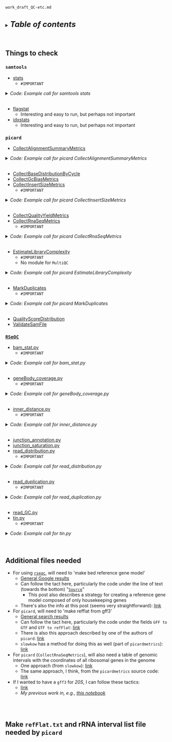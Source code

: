 
`work_draft_QC-etc.md`
<br />
<br />

<details>
<summary><b><font size="+2"><i>Table of contents</i></font></b></summary>
<!-- MarkdownTOC -->

1. [Things to check](#things-to-check)
	1. [`samtools`](#samtools)
	1. [`picard`](#picard)
	1. [`RSeQC`](#rseqc)
1. [Additional files needed](#additional-files-needed)
1. [Make `refFlat.txt` and rRNA interval list file needed by `picard`](#make-refflattxt-and-rrna-interval-list-file-needed-by-picard)

<!-- /MarkdownTOC -->
</details>
<br />
<br />

<a id="things-to-check"></a>
## Things to check
<a id="samtools"></a>
### `samtools`
- [stats](http://www.htslib.org/doc/samtools-stats.html)
	+ `#IMPORTANT`

<details>
<summary><i>Code: Example call for samtools stats</i></summary>

```bash
#!/bin/bash
#DONTRUN #CONTINUE

samtools stats \
	--threads "${threads}" \
	--ref-seq "${fasta}" \
	"${bam}"
```
</details>
<br />

- [flagstat](http://www.htslib.org/doc/samtools-flagstat.html)
	+ Interesting and easy to run, but perhaps not important
- [idxstats](http://www.htslib.org/doc/samtools-idxstats.html)
	+ Interesting and easy to run, but perhaps not important

<a id="picard"></a>
### `picard`
- [CollectAlignmentSummaryMetrics](https://gatk.broadinstitute.org/hc/en-us/articles/360040507751-CollectAlignmentSummaryMetrics-Picard-)

<details>
<summary><i>Code: Example call for picard CollectAlignmentSummaryMetrics</i></summary>

```bash
#!/bin/bash
#DONTRUN #CONTINUE

java -jar "${EBROOTPICARD}/picard.jar" \
	CollectAlignmentSummaryMetrics \
		-R="${ref_fasta}" \
	    -I="${bam}" \
	    -O="${bam%.bam}.align-summary.met.txt"
```
</details>
<br />

- [CollectBaseDistributionByCycle](https://gatk.broadinstitute.org/hc/en-us/articles/360042477312-CollectBaseDistributionByCycle-Picard-)
- [CollectGcBiasMetrics](https://gatk.broadinstitute.org/hc/en-us/articles/360036801531-CollectGcBiasMetrics-Picard-)
- [CollectInsertSizeMetrics](https://gatk.broadinstitute.org/hc/en-us/articles/360037055772-CollectInsertSizeMetrics-Picard-)
	+ `#IMPORTANT`

<details>
<summary><i>Code: Example call for picard CollectInsertSizeMetrics</i></summary>

```bash
#!/bin/bash
#DONTRUN #CONTINUE

java -jar "${EBROOTPICARD}/picard.jar" \
	CollectInsertSizeMetrics \
	    -I="${bam}" \
	    -O="${bam%.bam}.insert-size.met.txt" \
	    -H="${bam%.bam}.insert-size.hist.pdf"
```
</details>
<br />

- [CollectQualityYieldMetrics](https://gatk.broadinstitute.org/hc/en-us/articles/360040507031-CollectQualityYieldMetrics-Picard-)
- [CollectRnaSeqMetrics](https://gatk.broadinstitute.org/hc/en-us/articles/360037057492-CollectRnaSeqMetrics-Picard-)
	+ `#IMPORTANT`

<details>
<summary><i>Code: Example call for picard CollectRnaSeqMetrics</i></summary>

```bash
#!/bin/bash
#DONTRUN #CONTINUE

java -jar "${EBROOTPICARD}/picard.jar" \
	CollectRnaSeqMetrics \
		-I="${bam}" \
		-O="${bam%.bam}.RNA.met.txt" \
		--REF_FLAT="${ref_flat}" \
		--STRAND_SPECIFICITY="FIRST_READ_TRANSCRIPTION_STRAND" \
		--RIBOSOMAL_INTERVALS="${rRNA_intervals}"
```
</details>
<br />

- [EstimateLibraryComplexity](https://gatk.broadinstitute.org/hc/en-us/articles/360037051452-EstimateLibraryComplexity-Picard-)
	+ `#IMPORTANT`
	+ No module for `MultiQC`

<details>
<summary><i>Code: Example call for picard EstimateLibraryComplexity</i></summary>

```bash
#!/bin/bash
#DONTRUN #CONTINUE

java -jar picard.jar EstimateLibraryComplexity \
    -I="${bam}" \
    -O="${bam%.bam}.complex.met.txt"
```
</details>
<br />

- [MarkDuplicates](https://gatk.broadinstitute.org/hc/en-us/articles/360037052812-MarkDuplicates-Picard-)
	+ `#IMPORTANT`

<details>
<summary><i>Code: Example call for picard MarkDuplicates</i></summary>

```bash
#!/bin/bash
#DONTRUN #CONTINUE

java -jar "${EBROOTPICARD}/picard.jar" \
	MarkDuplicates \
	    -I="${bam}" \
	    -O="${bam%.bam}.mark-dup.bam" \
	    -M="${bam%.bam}.mark-dup.met.txt"
```
</details>
<br />

- [QualityScoreDistribution](https://gatk.broadinstitute.org/hc/en-us/articles/360037057312-QualityScoreDistribution-Picard-)
- [ValidateSamFile](https://gatk.broadinstitute.org/hc/en-us/articles/360036854731-ValidateSamFile-Picard-)

<a id="rseqc"></a>
### [`RSeQC`](https://rseqc.sourceforge.net/)
- [bam_stat.py](https://rseqc.sourceforge.net/#bam-stat-py)
	+ `#IMPORTANT`

<details>
<summary><i>Code: Example call for bam_stat.py</i></summary>

```bash
#!/bin/bash
#DONTRUN #CONTINUE

bam_stat.py \
	-i "${bam}" \
	-q 0 \
		> "${bam%.bam}.bam-stat.txt"
```
</details>
<br />

- [geneBody_coverage.py](https://rseqc.sourceforge.net/#genebody-coverage-py)
	+ `#IMPORTANT`

<details>
<summary><i>Code: Example call for geneBody_coverage.py</i></summary>

```bash
#!/bin/bash
#DONTRUN #CONTINUE

geneBody_coverage.py \
	-i "${bam}" \
	-r "${ref_gene_model}" \
	-o "${bam%.bam}.gene-body"
```
</details>
<br />

- [inner_distance.py](https://rseqc.sourceforge.net/#inner-distance-py)
	+ `#IMPORTANT`

<details>
<summary><i>Code: Example call for inner_distance.py</i></summary>

```bash
#!/bin/bash
#DONTRUN #CONTINUE

inner_distance.py \
	-i "${bam}" \
	-r "${ref_gene_model}" \
	-q 0 \
	-o "${bam%.bam}.inner-dist"
```
</details>
<br />

- [junction_annotation.py](https://rseqc.sourceforge.net/#junction-annotation-py)
- [junction_saturation.py](https://rseqc.sourceforge.net/#junction-saturation-py)
- [read_distribution.py](https://rseqc.sourceforge.net/#read-distribution-py)
	+ `#IMPORTANT`

<details>
<summary><i>Code: Example call for read_distribution.py</i></summary>

```bash
#!/bin/bash
#DONTRUN #CONTINUE

read_distribution.py \
	-i "${bam}" \
	-r "${ref_gene_model}" \
		> "${bam%.bam}.read-dist.txt"
```
</details>
<br />

- [read_duplication.py](https://rseqc.sourceforge.net/#read-duplication-py)
	+ `#IMPORTANT`

<details>
<summary><i>Code: Example call for read_duplication.py</i></summary>

```bash
#!/bin/bash
#DONTRUN #CONTINUE

read_duplication.py \
	-i "${bam}" \
	-q 0 \
	-o "${bam%.bam}"
```
</details>
<br />

- [read_GC.py](https://rseqc.sourceforge.net/#read-gc-py)
- [tin.py](https://rseqc.sourceforge.net/#tin-py)
	+ `#IMPORTANT`

<details>
<summary><i>Code: Example call for tin.py</i></summary>

```bash
#!/bin/bash
#DONTRUN #CONTINUE

tin.py \
	-i "${bam}" \
	-r "${ref_gene_model}" \
		> "${bam%.bam}.tin.txt"
```
</details>
<br />
<br />

<a id="additional-files-needed"></a>
## Additional files needed
- For using [`rseqc`](https://rseqc.sourceforge.net/), will need to 'make bed reference gene model'
	+ [General Google results](https://www.google.com/search?q=rseqc+make+bed+reference+gene+model&oq=rseqc+make+bed+reference+gene+model&aqs=chrome..69i57j0i546l5.11422j0j7&sourceid=chrome&ie=UTF-8#ip=1)
	+ Can follow the tact here, particularly the code under the line of text (towards the bottom) "[`Source`](https://www.biostars.org/p/299573/)"
		* This post also describes a strategy for creating a reference gene model composed of only housekeeping genes
	+ There's also the info at this post (seems very straightforward): [link](https://bioinformatics.stackexchange.com/questions/7094/making-a-bed-file-for-rseqc)
- For `picard`, will need to 'make refflat from gff3'
	+ [General search results](https://www.google.com/search?q=make+refflat+from+gff3&oq=make+refflat+from+gff3&aqs=chrome..69i57j33i160l3.7758j0j7&sourceid=chrome&ie=UTF-8#ip=1)
	+ Can follow the tact here, particularly the code under the fields `GFF to GTF` and `GTF to refFlat`: [link](https://github.com/igordot/genomics/blob/master/notes/converting-files.md)
	+ There is also this approach described by one of the authors of `picard`: [link](https://github.com/broadinstitute/picard/issues/805#issue-224851540)
	+ `slowkow` has a method for doing this as well (part of `picardmetrics`): [link](https://github.com/slowkow/picardmetrics/blob/e218f358bc7d018afbce398c8d102e5a33ac4721/picardmetrics#L224)
- For `picard` (`CollectRnaSeqMetrics`), will also need a table of genomic intervals with the coordinates of all ribosomal genes in the genome
	+ One approach (from `slowkow`): [link](https://slowkow.com/notes/ribosomal-rna/)
	+ The same approach, I think, from the `picardmetrics` source code: [link](https://github.com/slowkow/picardmetrics/blob/e218f358bc7d018afbce398c8d102e5a33ac4721/picardmetrics#L272)
- If I wanted to have a `gff3` for *20S*, I can follow these tactics:
	+ [link](https://www.biostars.org/p/9496608/)
	+ *My previous work in, e.g., [this notebook](../2022-1021/notebook.md#on-making-a-gff-from-the-trinity-assembled-transcriptome)*
<br />
<br />

<a id="make-refflattxt-and-rrna-interval-list-file-needed-by-picard"></a>
## Make `refFlat.txt` and rRNA interval list file needed by `picard`


























